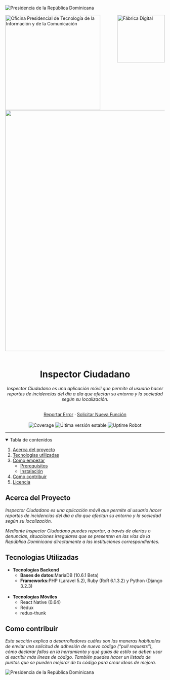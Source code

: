 <!-- Cabecera del proyecto -->
<!-- Seccion obligatoria para todas las paginas subyacentes (apertura) -->
<img
  alt="Presidencia de la República Dominicana"
  title="Presidencia de la República Dominicana"
  src="https://raw.githubusercontent.com/alexblandino/template/main/page-break.PNG?token=AAPER2VXUG4Z2WOQOEQVDQTAW6FZS" />
<div>
  <img
    width="300"
    align="left"
    alt="Oficina Presidencial de Tecnología de la Información y de la Comunicación"
    title="Oficina Presidencial de Tecnología de la Información y de la Comunicación"
    src="https://optic.gob.do/wp-content/themes/optic/img/logo.svg" />
  
  <img
    width="150"
    align="right"
    alt="Fábrica Digital"
    title="Fábrica Digital"
    src="https://raw.githubusercontent.com/alexblandino/template/main/digital-factory.PNG?token=AAPER2S34VOC3GFPM3ZKOEDAW6C56" >
</div>
<!-- Seccion obligatoria para todas las paginas subyacentes (cierre) -->
<br>
<br>
<br>
<br>
<br>
<br>
<br>
<br>

<div align="center">
  <!-- Logo del proyecto (preferiblemente PNG con fondo transparente) -->
  <img src="https://raw.githubusercontent.com/alexblandino/template/main/main-logo.png?token=AAPER2UNEFFLND6L5ZFHQP3AW6EES" align="center" width="760" />
  <br>
  <br>
  <h1>Inspector Ciudadano</h1> <!-- Titulo del proyecto-->
  <i>
    <!-- Breve descripcion del proyecto -->
    Inspector Ciudadano es una aplicación móvil que permite al usuario hacer reportes de incidencias del día a día que afectan su entorno y la sociedad según su localización.   
  </i>
</div>

<br />

<div>  
  <p align="center">
    <a href="../../issues">Reportar Error</a>
    ·
    <a href="../../issues">Solicitar Nueva Función</a>
    <br />
    <br />
    <img src="https://img.shields.io/badge/coverage-80%25-yellowgreen" alt="Coverage" title="Coverage" />
    <img src="https://img.shields.io/badge/version-1.2.3-blue" alt="Última versión estable" title="Última versión estable"/>
    <img src="https://img.shields.io/badge/uptime-100%25-brightgreen" alt="Uptime Robot" title="Uptime Robot"/>
    
  </p>


</div>
<!-- Cabecera del proyecto -->
<hr />
<!-- Contenido del proyecto -->
<details open="open">
  <summary>Tabla de contenidos</summary>
  <ol>
    <li><a href="#acerca-del-proyecto">Acerca del proyecto</a></li>
    <li><a href="#tecnologias-utilizadas">Tecnologias utilizadas</a></li>
    <li>
      <a href="#como-empezar">Como empezar</a>
      <ul>
        <li><a href="#prerequisites">Prerequisitos</a></li>
        <li><a href="#installation">Instalación</a></li>
      </ul>
    </li>
    <li><a href="#como-contribuir">Como contribuir</a></li>
    <li><a href="LICENSE">Licencia</a></li>
  </ol>
</details>
<!-- Contenido del proyecto -->



## Acerca del Proyecto
<i>Inspector Ciudadano es una aplicación móvil que permite al usuario hacer reportes de incidencias del día a día que afectan su entorno y la sociedad según su localización. 
  
Mediante Inspector Ciudadano puedes reportar, a través de alertas o denuncias, situaciones irregulares que se presenten en las vías de la República Dominicana directamente a las instituciones correspondientes.</i>
  
## Tecnologias Utilizadas
<ul>
  <li>
    <strong>Tecnologías Backend</strong>
    <ul>
      <li><strong>Bases de datos:</strong>MariaDB (10.6.1 Beta)</li>
      <li><strong>Frameworks:</strong>PHP (Laravel 5.2), Ruby (RoR 6.1.3.2) y Python (Django 3.2.3)</li>
    </ul>
  </li>
  <br />
  <li>
    <strong>Tecnologias Móviles</strong>
    <ul>
      <li>React Native (0.64)</li>
      <li>Redux</li>
      <li>redux-thunk</li>
    </ul>
  </li>
</ul>

## Como contribuir
<i>Esta sección explica a desarrolladores cuáles son las maneras habituales de enviar una solicitud de adhesión de nuevo código (“pull requests”), cómo declarar fallos en la herramienta y qué guías de estilo se deben usar al escribir más líneas de código. También puedes hacer un listado de puntos que se pueden mejorar de tu código para crear ideas de mejora.</i>

<!-- Seccion obligatoria para todas las paginas subyacentes (apuertura) -->
<img
  alt="Presidencia de la República Dominicana"
  title="Presidencia de la República Dominicana"
  src="https://raw.githubusercontent.com/alexblandino/template/main/page-break.PNG?token=AAPER2VXUG4Z2WOQOEQVDQTAW6FZS" />
<!-- Seccion obligatoria para todas las paginas subyacentes (cierre) -->
